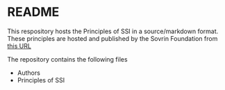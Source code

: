 # README

This respository hosts the Principles of SSI in a source/markdown format. These principles are hosted and published by the Sovrin Foundation from [this URL](https://sovrin.org/principles-of-ssi/)

The repository contains the following files

* Authors
* Principles of SSI
